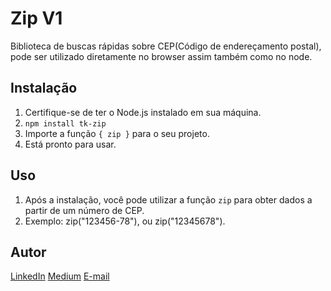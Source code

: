 # Zip V1

Biblioteca de buscas rápidas sobre CEP(Código de endereçamento postal), pode ser utilizado diretamente no browser assim também como no node.

## Instalação

1. Certifique-se de ter o Node.js instalado em sua máquina.
2. `npm install tk-zip`
3. Importe a função `{ zip }` para o seu projeto.
4. Está pronto para usar.

## Uso

1. Após a instalação, você pode utilizar a função `zip` para obter dados a partir de um número de CEP.
2. Exemplo: zip("123456-78"), ou zip("12345678").


## Autor

[LinkedIn](https://www.linkedin.com/in/fabiodeandrad/)
[Medium](https://medium.com/@fabioscript)
[E-mail](fabiodeandradecontato@gmail.com)
